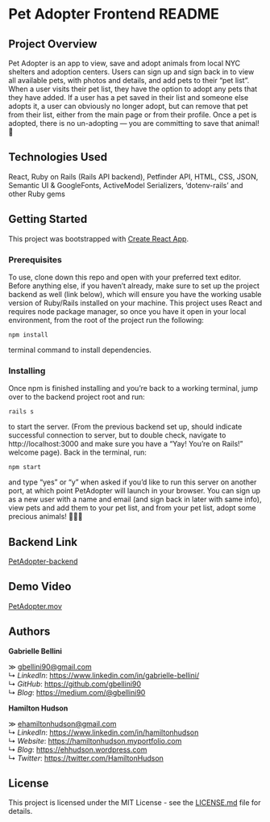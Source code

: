 # Pet Adopter Frontend README

## Project Overview

Pet Adopter is an app to view, save and adopt animals from local NYC shelters and adoption centers. Users can sign up and sign back in to view all available pets, with photos and details, and add pets to their “pet list”. When a user visits their pet list, they have the option to adopt any pets that they have added. If a user has a pet saved in their list and someone else adopts it, a user can obviously no longer adopt, but can remove that pet from their list, either from the main page or from their profile. Once a pet is adopted, there is no un-adopting — you are committing to save that animal! 👏

## Technologies Used

React, Ruby on Rails (Rails API backend), Petfinder API, HTML, CSS, JSON, Semantic UI & GoogleFonts, ActiveModel Serializers, ‘dotenv-rails’ and other Ruby gems

## Getting Started

This project was bootstrapped with [Create React App](https://github.com/facebook/create-react-app).

### Prerequisites
To use, clone down this repo and open with your preferred text editor. Before anything else, if you haven’t already, make sure to set up the project backend as well (link below), which will ensure you have the working usable version of Ruby/Rails installed on your machine. This project uses React and requires node package manager, so once you have it open in your local environment, from the root of the project run the following:

`npm install`

terminal command to install dependencies.

### Installing
Once npm is finished installing and you’re back to a working terminal, jump over to the backend project root and run:

`rails s`

to start the server. (From the previous backend set up, should indicate successful connection to server, but to double check, navigate to http://localhost:3000 and make sure you have a “Yay! You’re on Rails!” welcome page). Back in the terminal, run:

`npm start`

and type “yes” or “y” when asked if you’d like to run this server on another port, at which point PetAdopter will launch in your browser. You can sign up as a new user with a name and email (and sign back in later with same info), view pets and add them to your pet list, and from your pet list, adopt some precious animals! 💛🐶🐱

## Backend Link

[PetAdopter-backend](https://github.com/gbellini90/PetAdopter)

## Demo Video

[PetAdopter.mov](https://drive.google.com/open?id=1D7FHcEtkCZXcCac5FGkyiHY7tLE1dS-v)

## Authors

**Gabrielle  Bellini**

≫ gbellini90@gmail.com<br/>
↳ *LinkedIn*: https://www.linkedin.com/in/gabrielle-bellini/<br/>
↳ *GitHub*: https://github.com/gbellini90<br/>
↳ *Blog*: https://medium.com/@gbellini90

**Hamilton Hudson**

≫ ehamiltonhudson@gmail.com<br/>
↳ *LinkedIn*: https://www.linkedin.com/in/hamiltonhudson<br/>
↳ *Website*: https://hamiltonhudson.myportfolio.com<br/>
↳ *Blog*: https://ehhudson.wordpress.com<br/>
↳ *Twitter*: https://twitter.com/HamiltonHudson

## License

This project is licensed under the MIT License - see the [LICENSE.md](/LICENSE) file for details.

